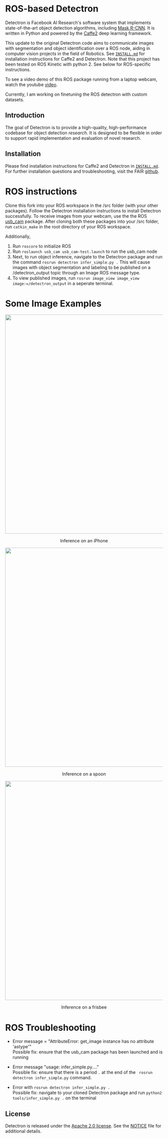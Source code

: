 # ROS-based Detectron

Detectron is Facebook AI Research's software system that implements state-of-the-art object detection algorithms, including [Mask R-CNN](https://arxiv.org/abs/1703.06870). It is written in Python and powered by the [Caffe2](https://github.com/caffe2/caffe2) deep learning framework.

This update to the original Detectron code aims to communicate images with segmentation and object identification over a ROS node, aiding in computer vision projects in the field of Robotics. See [`INSTALL.md`](INSTALL.md) for installation instructions for Caffe2 and Detectron. Note that this project has been tested on ROS Kinetic with python 2. See below for ROS-specific instructions.

To see a video demo of this ROS package running from a laptop webcam, watch the youtube [video](https://youtu.be/iqWTFGoJn9I).

Currently, I am working on finetuning the ROS detectron with custom datasets. 

## Introduction

The goal of Detectron is to provide a high-quality, high-performance
codebase for object detection *research*. It is designed to be flexible in order
to support rapid implementation and evaluation of novel research. 

## Installation

Please find installation instructions for Caffe2 and Detectron in [`INSTALL.md`](INSTALL.md). For further installation questions and troubleshooting, visit the FAIR [github](https://github.com/facebookresearch/Detectron "Original Detectron").

# ROS instructions

Clone this fork into your ROS workspace in the /src folder (with your other packages). Follow the Detectron installation instructions to install Detectron successfully. To receive images from your webcam, use the the ROS [usb_cam](http://wiki.ros.org/usb_cam "ROS wiki") package. After cloning both these packages into your /src folder, run ```catkin_make``` in the root directory of your ROS workspace. 

Additionally, 
1. Run ```roscore``` to initialize ROS
2. Run ```roslaunch usb_cam usb_cam-test.launch``` to run the usb_cam node
3. Next, to run object inference, navigate to the Detectron package and run the command ```rosrun detectron infer_simple.py .```  This will cause images with object segmentation and labeling to be published on a /detectron_output topic through an Image ROS message type. 
4. To view published images, run ```rosrun image_view image_view image:=/detectron_output``` in a seperate terminal. 

# Some Image Examples 
<div align="center">
  <img src="demo/ros_images/ros_example1.png" width="700px" />
  <p>Inference on an iPhone</p>
  <img src="demo/ros_images/ros_example2.png" width="700px" />
  <p>Inference on a spoon</p>
  <img src="demo/ros_images/ros_example3.png" width="700px" />
  <p>Inference on a frisbee</p>
</div>

# ROS Troubleshooting
* Error message = "AttributeError: get_image instance has no attribute 'astype'" <br/>
Possible fix: ensure that the usb_cam package has been launched and is running

* Error message "usage: infer_simple.py...." <br/>
Possible fix: ensure that there is a period ``` . ``` at the end of the ``` rosrun detectron infer_simple.py``` command.

* Error with ```rosrun detectron infer_simple.py .``` <br/>
Possible fix: navigate to your cloned Detectron package and run ```python2 tools/infer_simple.py .``` on the terminal


## License

Detectron is released under the [Apache 2.0 license](https://github.com/facebookresearch/detectron/blob/master/LICENSE). See the [NOTICE](https://github.com/facebookresearch/detectron/blob/master/NOTICE) file for additional details.


